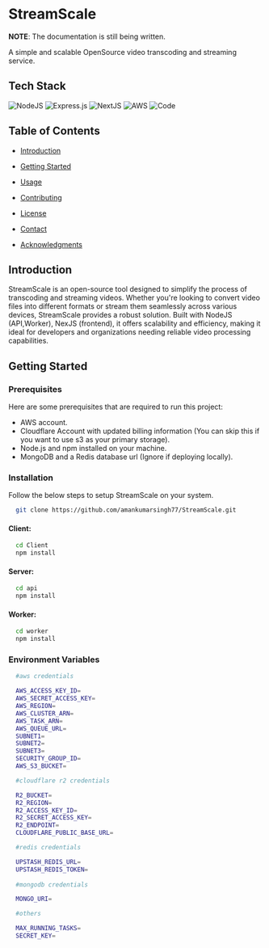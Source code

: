 
# StreamScale

**NOTE**: The documentation is still being written.

A simple and scalable OpenSource video transcoding and streaming service.



    


## Tech Stack

![NodeJS](https://img.shields.io/badge/node.js-6DA55F?style=for-the-badge&logo=node.js&logoColor=white)
![Express.js](https://img.shields.io/badge/express.js-%23404d59.svg?style=for-the-badge&logo=express&logoColor=%2361DAFB)
![NextJS](https://img.shields.io/badge/next.js-000000?style=for-the-badge&logo=nextdotjs&logoColor=white)
![AWS](https://img.shields.io/badge/AWS-%23FF9900.svg?style=for-the-badge&logo=amazon-aws&logoColor=white)
![Code](https://img.shields.io/badge/Visual_Studio_Code-0078D4?style=for-the-badge&logo=visual%20studio%20code&logoColor=white)



## Table of Contents

- [Introduction](#introduction)

- [Getting Started](#getting-started)

- [Usage](#usage)

- [Contributing](#contributing)

- [License](#license)

- [Contact](#contact)

- [Acknowledgments](#acknowledgments)

## Introduction

StreamScale is an open-source tool designed to simplify the process of transcoding and streaming videos. Whether you're looking to convert video files into different formats or stream them seamlessly across various devices, StreamScale provides a robust solution. Built with NodeJS (API,Worker), NexJS (frontend), it offers scalability and efficiency, making it ideal for developers and organizations needing reliable video processing capabilities.
## Getting Started

### Prerequisites

Here are some prerequisites that are required to run this project:
- AWS account.
- Cloudflare Account with updated billing information (You can skip this if you want to use s3 as your primary storage).
- Node.js and npm installed on your machine.
- MongoDB and a Redis database url (Ignore if deploying locally).

### Installation

Follow the below steps to setup StreamScale on your system.

```bash
  git clone https://github.com/amankumarsingh77/StreamScale.git
```

#### Client:
```bash
  cd Client
  npm install
```
#### Server:
```bash
  cd api
  npm install
```
#### Worker:
```bash
  cd worker
  npm install
```

### Environment Variables

```bash
  #aws credentials 

  AWS_ACCESS_KEY_ID=
  AWS_SECRET_ACCESS_KEY=
  AWS_REGION=
  AWS_CLUSTER_ARN=
  AWS_TASK_ARN=
  AWS_QUEUE_URL=
  SUBNET1=
  SUBNET2=
  SUBNET3=
  SECURITY_GROUP_ID=
  AWS_S3_BUCKET=

  #cloudflare r2 credentials

  R2_BUCKET=
  R2_REGION=
  R2_ACCESS_KEY_ID=
  R2_SECRET_ACCESS_KEY=
  R2_ENDPOINT=
  CLOUDFLARE_PUBLIC_BASE_URL=

  #redis credentials

  UPSTASH_REDIS_URL=
  UPSTASH_REDIS_TOKEN=
  
  #mongodb credentials

  MONGO_URI=

  #others

  MAX_RUNNING_TASKS=
  SECRET_KEY=
```

